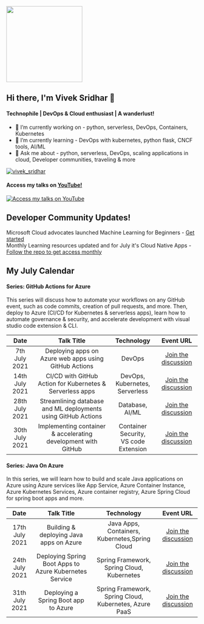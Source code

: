 <p align="left">
  <img width="200" height="200" src="https://drive.google.com/thumbnail?id=180x0d9UBnjWVPexLIshWzmuNgqHULf5w">
</p>

## Hi there, I'm Vivek Sridhar 👋

#### Technophile | DevOps & Cloud enthusiast | A wanderlust!

- 🔭 I’m currently working on - python, serverless, DevOps, Containers, Kubernetes
- 🌱 I’m currently learning - DevOps with kubernetes, python flask, CNCF tools, AI/ML
- 💬 Ask me about - python, serverless, DevOps, scaling applications in cloud, Developer communities, traveling & more


<p align="left"> <a href="https://twitter.com/vivek_sridhar" target="blank"><img src="https://img.shields.io/twitter/follow/vivek_sridhar?logo=twitter&style=for-the-badge" alt="vivek_sridhar" /></a> </p>

#### Access my talks on [YouTube!](https://youtube.com/playlist?list=PLHliAWPfQr8yO0Q0ivMIVXDrfd74Qr5aw)

[![Access my talks on YouTube](https://img.youtube.com/vi/-_sSL0H1ADQ/0.jpg)](https://www.youtube.com/watch?v=-_sSL0H1ADQ&list=PLHliAWPfQr8yO0Q0ivMIVXDrfd74Qr5aw&ab_channel=Topcoder)

## Developer Community Updates!

Microsoft Cloud advocates launched Machine Learning for Beginners - [Get started](https://github.com/microsoft/ML-For-Beginners) <br>
Monthly Learning resources updated and for July it's Cloud Native Apps - [Follow the repo to get access monthly](https://github.com/microsoft/monthlyresources) <br>

## My July Calendar

#### Series: GitHub Actions for Azure

This series will discuss how to automate your workflows on any GitHub event, such as code commits, creation of pull requests, and more. Then, deploy to Azure (CI/CD for Kubernetes & serverless apps), learn how to automate governance & security, and accelerate development with visual studio code extension & CLI.


|     Date     |    Talk Title     |   Technology    | Event URL |
|     :---:    | :---:           |    :---:      | :---:       |
| 7th July 2021   | Deploying apps on Azure web apps using GitHub Actions      | DevOps  |      [Join the discussion](https://www.meetup.com/microsoft-reactor-bengaluru/events/279015119/)      |
| 14th July 2021  | CI/CD with GitHub Action for Kubernetes & Serverless apps       | DevOps, Kubernetes, <br> Serverless  |  [Join the discussion](https://www.meetup.com/microsoft-reactor-bengaluru/events/279015137/)         |
| 28th July 2021  | Streamlining database and ML deployments using GitHub Actions     | Database, AI/ML  |  [Join the discussion](https://www.meetup.com/microsoft-reactor-bengaluru/events/279015454/)        |
| 30th July 2021  | Implementing container & accelerating development with GitHub     | Container Security, <br> VS code Extension  |  [Join the discussion](https://www.meetup.com/microsoft-reactor-bengaluru/events/279015477/)        |

#### Series: Java On Azure

In this series, we will learn how to build and scale Java applications on Azure using Azure services like App Service, Azure Container Instance, Azure Kubernetes Services, Azure container registry, Azure Spring Cloud for spring boot apps and more.


|     Date        | Talk Title                                                   | Technology    | Event URL |
|     :---:        | :---:                                                        |    :---:      | :---:       |
| 17th July 2021  | Building & deploying Java apps on Azure                      | Java Apps, Containers,<br> Kubernetes,Spring Cloud |      [Join the discussion](https://www.meetup.com/azure-developer-community-raipur/events/279201407/)      | 
| 24th July 2021  | Deploying Spring Boot Apps to Azure Kubernetes Service       | Spring Framework, <br> Spring Cloud, Kubernetes |  [Join the discussion](https://www.meetup.com/azure-developer-community-mumbai/events/279163681/)        |
| 31th July 2021  | Deploying a Spring Boot app to Azure                         | Spring Framework, <br> Spring Cloud, Kubernetes, Azure PaaS  |  [Join the discussion](https://www.meetup.com/azure-developer-community-chennai/events/279145191/)        |


